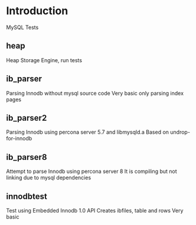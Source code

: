 # Introduction

MySQL Tests

## heap

Heap Storage Engine, run tests

## ib_parser

Parsing Innodb without mysql source code
Very basic only parsing index pages

## ib_parser2

Parsing Innodb using percona server 5.7 and libmysqld.a
Based on undrop-for-innodb

## ib_parser8

Attempt to parse Innodb using percona server 8
It is compiling but not linking due to mysql dependencies

## innodbtest

Test using Embedded Innodb 1.0 API
Creates ibfiles, table and rows
Very basic